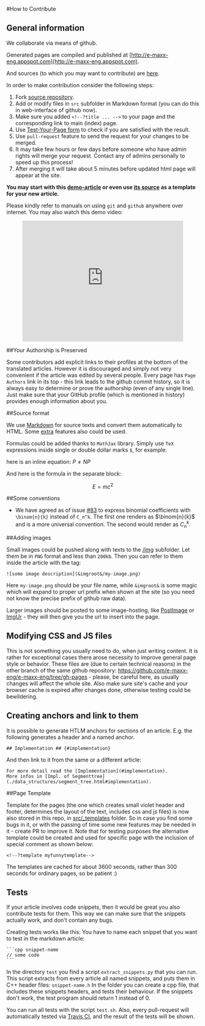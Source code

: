 <!--?title For Contributors-->
<!--?imgroot &imgroot&-->
#How to Contribute

## General information

We collaborate via means of github.

Generated pages are compiled and published at [http://e-maxx-eng.appspot.com](http://e-maxx-eng.appspot.com).

And sources (to which you may want to contribute) are [here](http://github.com/e-maxx-eng/e-maxx-eng/tree/master/src).

In order to make contribution consider the following steps:

1. Fork [source repository](https://github.com/e-maxx-eng/e-maxx-eng).
2. Add or modify files in `src` subfolder in Markdown format (you can do this in web-interface of github now).
3. Make sure you added `<!--?title ... -->` to your page and the corresponding link to main (index) page.
3. Use [Test-Your-Page form](./test.php) to check if you are satisfied with the result.
4. Use `pull-request` feature to send the request for your changes to be merged.
5. It may take few hours or few days before someone who have admin rights will merge your request. Contact any of admins personally to speed up this process!
6. After merging it will take about 5 minutes before updated html page will appear at the site.

**You may start with this [demo-article](./demo-article.html) or even use [its source](https://raw.githubusercontent.com/e-maxx-eng/e-maxx-eng/master/src/contrib.md) as a template for your new article.**

Please kindly refer to manuals on using `git` and `github` anywhere over internet. You may also watch this demo video:

<div style="text-align:center">
<iframe width="420" height="315" src="https://www.youtube.com/embed/TrBBw4J9X30" frameborder="0" allowfullscreen></iframe>
</div>

##Your Authorship is Preserved

Some contributors add explicit links to their profiles at the bottom of the translated articles. However it is discouraged and simply not very convenient if the article was edited by several people. Every page has `Page Authors` link in its top - this link leads to the github commit history, so it is always easy to determine or prove the authorship (even of any single line). Just make sure that your GitHub profile (which is mentioned in history) provides enough information about you.

##Source format

We use [Markdown](https://daringfireball.net/projects/markdown) for source texts and
convert them automatically to HTML.
Some [extra](https://michelf.ca/projects/php-markdown/extra/) features also could be used.

Formulas could be added thanks to `MathJax` library. Simply use `TeX` expressions inside single or double dollar marks `$`, for example:

here is an inline equation: $P \ne NP$

And here is the formula in the separate block:

$$E = mc^{2}$$

##Some conventions

* We have agreed as of issue [#83](https://github.com/e-maxx-eng/e-maxx-eng/issues/83) to express binomial coefficients with `\binom{n}{k}` instead of `C_n^k`. The first one renders as $\binom{n}{k}$ and is a more universal convention. The second would render as $C_n^k$.

##Adding images

Small images could be pushed along with texts to the [/img](https://github.com/e-maxx-eng/e-maxx-eng/tree/master/img) subfolder. Let them be in `PNG` format and less than `200kb`. Then you can refer to them inside the article with the tag:

    ![some image description](&imgroot&/my-image.png)

Here `my-image.png` should be your file name, while `&imgroot&` is some magic which will expand to proper url prefix when shown at the site (so you need not know the precise prefix of github raw data).

Larger images should be posted to some image-hosting, like [PostImage](http://postimage.org) or [ImgUr](http://imgur.com/) - they will then give you the url to insert into the page.

## Modifying CSS and JS files

This is not something you usually need to do, when just writing content. It is rather for exceptional cases there arose necessity to improve general page style or behavior. These files are (due to certain technical reasons) in the other branch of the same github repository: https://github.com/e-maxx-eng/e-maxx-eng/tree/gh-pages - please, be careful here, as usually changes will affect the whole site. Also make sure site's cache and your browser cache is expired after changes done, otherwise testing could be bewildering.

## Creating anchors and link to them

It is possible to generate HTLM anchors for sections of an article.
E.g. the following generates a header and a named anchor.

    ## Implementation ## {#implementation}

And then link to it from the same or a different article:

    For more detail read the [Implementation](#implementation).
    More infos in [Impl. of Segmenttree](./data_structures/segment_tree.html#implementation).

##Page Template

Template for the pages (the one which creates small violet header and footer, determines the layout of the text, includes css and js files) is now also stored in this repo, in [src/\_templates](https://github.com/e-maxx-eng/e-maxx-eng/tree/master/src/_templates) folder. So in case you find some bugs in it, or with the passing of time some new features may be needed in it - create PR to improve it. Note that for testing purposes the alternative template could be created and used for specific page with the inclusion of special comment as shown below:

 `<!--?template myfunnytemplate-->`

The templates are cached for about 3600 seconds, rather than 300 seconds for ordinary pages, so be patient :)

## Tests

If your article involves code snippets, then it would be great you also contribute tests for them.
This way we can make sure that the snippets actually work, and don't contain any bugs.

Creating tests works like this:
You have to name each snippet that you want to test in the markdown article:

    ```cpp snippet-name
    // some code
    ```

In the directory `test` you find a script `extract_snippets.py` that you can run.
This script extracts from every article all named snippets, and puts them in C++ header files: `snippet-name.h`
In the folder you can create a cpp file, that includes these snippets headers, and tests their behaviour.
If the snippets don't work, the test program should return 1 instead of 0.

You can run all tests with the script `test.sh`.
Also, every pull-request will automatically tested via [Travis CI](https://travis-ci.org/e-maxx-eng/e-maxx-eng/), and the result of the tests will be shown.
